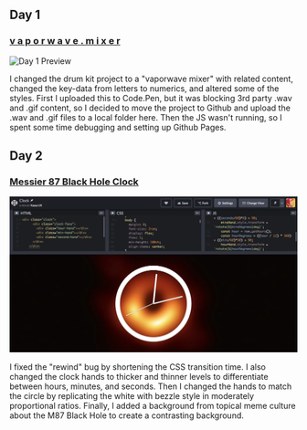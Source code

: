 ## Day 1
### [v a p o r w a v e . m i x e r](https://kaseywang.github.io/Javascript30/Day1/)

![Day 1 Preview](Day1/imgs/Day1_preview.png)

I changed the drum kit project to a "vaporwave mixer" with related content, changed the key-data from letters to numerics, and altered some of the styles. First I uploaded this to Code.Pen, but it was blocking 3rd party .wav and .gif content, so I decided to move the project to Github and upload the .wav and .gif files to a local folder here. Then the JS wasn't running, so I spent some time debugging and setting up Github Pages. 

## Day 2
### [Messier 87 Black Hole Clock](https://codepen.io/bitpixi/pen/VNrdOx)

![Day 2 Preview](Day2.png)

I fixed the "rewind" bug by shortening the CSS transition time. I also changed the clock hands to thicker and thinner levels to differentiate between hours, minutes, and seconds. Then I changed the hands to match the circle by replicating the white with bezzle style in moderately proportional ratios. Finally, I added a background from topical meme culture about the M87 Black Hole to create a contrasting background.
